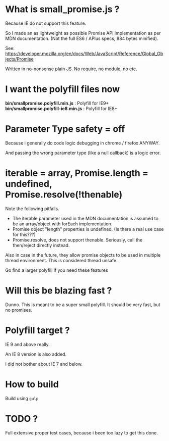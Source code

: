 # What is small_promise.js ?

Because IE do not support this feature.

So I made an as lightweight as possible Promise API implementation as per MDN documentation. (Not the full ES6 / APlus specs, 884 bytes minified).

See: https://developer.mozilla.org/en/docs/Web/JavaScript/Reference/Global_Objects/Promise

Written in no-nonsense plain JS. No require, no module, no etc.

# I want the polyfill files now

**bin/smallpromise.polyfill.min.js** : Polyfill for IE9+  
**bin/smallpromise.polyfill-ie8.min.js** : Polyfill for IE8+  

# Parameter Type safety = off

Because i generally do code logic debugging in chrome / firefox ANYWAY. 

And passing the wrong parameter type (like a null callback) is a logic error.

# iterable = array, Promise.length = undefined, Promise.resolve(!thenable)

Note the following pitfalls.

- The iterable parameter used in the MDN documentation is assumed to be an array/object with forEach implementation. 
- Promise object "length" properties is undefined. (Is there a real use case for this???)
- Promise.resolve, does not support thenable. Seriously, call the then/reject directly instead.

Also in case in the future, they allow promise objects to be used in multiple thread environment. This is considered thread unsafe.

Go find a larger polyfill if you need these features

# Will this be blazing fast ?

Dunno. This is meant to be a super small polyfill. It should be very fast, but no promises.

# Polyfill target ?

IE 9 and above really.

An IE 8 version is also added.

I did not bother about IE 7 and below.

# How to build

Build using `gulp`

# TODO ?

Full extensive proper test cases, because i been too lazy to get this done. 
